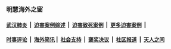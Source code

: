 
### 明慧海外之窗

####  [武汉肺炎](indexes/365.md?t=06211301) &nbsp;|&nbsp;  [迫害案例综述](indexes/328.md?t=06211301) &nbsp;|&nbsp; [迫害致死案例](indexes/277.md?t=06211301)  &nbsp;|&nbsp; [更多迫害案例](indexes/81.md?t=06211301)  &nbsp;|&nbsp; 
####  [时事评论](indexes/19.md?t=06211301) &nbsp;|&nbsp; [海外简讯](indexes/245.md?t=06211301)&nbsp;|&nbsp;  [社会支持](indexes/140.md?t=06211301) &nbsp;|&nbsp; [褒奖决议](indexes/282.md?t=06211301) &nbsp;|&nbsp; [社区报道](indexes/91.md?t=06211301)  &nbsp;|&nbsp; [天人之间](indexes/78.md?t=06211301) 

